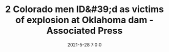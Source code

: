 ---
"title": "2 Colorado men ID&amp;#39;d as victims of explosion at Oklahoma dam - Associated Press"
"date": "2021-5-28 7:0:0"
"feed_name": "GOOGLENEWS"
"feed_website": "https://news.google.com/search?q=drilling%2Bincident&hl=en-US&gl=US&ceid=US:en"
"feed_rss": "https://news.google.com/rss/search?q=drilling%2Bincident&hl=en-US&gl=US&ceid=US:en"
"link": "https://apnews.com/article/co-state-wire-colorado-oklahoma-explosions-61689393a6375b210268be84abe3a809"
"file": "_posts/-a2e73ac54f6c934e124ca08bdf1b98e35c40a6a9.md"
"accident": "1"
"drilling": "1"
---